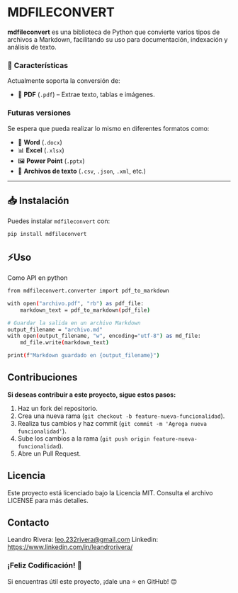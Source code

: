 # MDFILECONVERT


**mdfileconvert** es una biblioteca de Python que convierte varios tipos de archivos a Markdown, facilitando su uso para documentación, indexación y análisis de texto.

### 🚀 **Características**

Actualmente soporta la conversión de:

- 📄 **PDF** (`.pdf`) – Extrae texto, tablas e imágenes.

### **Futuras versiones**
Se espera que pueda realizar lo mismo en diferentes formatos como:
- 📜 **Word** (`.docx`)
- 📊 **Excel** (`.xlsx`)
- 🖼️ **Power Point** (`.pptx`)
- 📑 **Archivos de texto** (`.csv`, `.json`, `.xml`, etc.)
---

## 📥 **Instalación**

Puedes instalar `mdfileconvert` con:

```sh
pip install mdfileconvert
```

## ⚡Uso
Como API en python
```sh
from mdfileconvert.converter import pdf_to_markdown

with open("archivo.pdf", "rb") as pdf_file:
    markdown_text = pdf_to_markdown(pdf_file)

# Guardar la salida en un archivo Markdown
output_filename = "archivo.md"
with open(output_filename, "w", encoding="utf-8") as md_file:
    md_file.write(markdown_text)

print(f"Markdown guardado en {output_filename}")
```


## Contribuciones

**Si deseas contribuir a este proyecto, sigue estos pasos:**

1. Haz un fork del repositorio.
2. Crea una nueva rama (`git checkout -b feature-nueva-funcionalidad`).
3. Realiza tus cambios y haz commit (`git commit -m 'Agrega nueva funcionalidad'`).
4. Sube los cambios a la rama (`git push origin feature-nueva-funcionalidad`).
5. Abre un Pull Request.

## Licencia

Este proyecto está licenciado bajo la Licencia MIT. Consulta el archivo LICENSE para más detalles.

## Contacto

Leandro Rivera: <leo.232rivera@gmail.com>
Linkedin: <https://www.linkedin.com/in/leandrorivera/>

### ¡Feliz Codificación! 🚀

Si encuentras útil este proyecto, ¡dale una ⭐ en GitHub! 😊
